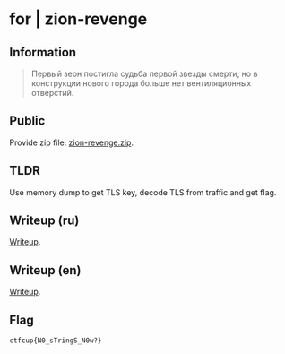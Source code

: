# for | zion-revenge

## Information

> Первый зеон постигла судьба первой звезды смерти, но в конструкции нового города больше нет вентиляционных отверстий.

## Public

Provide zip file: [zion-revenge.zip](./zion_revenge.zip).

## TLDR

Use memory dump to get TLS key, decode TLS from traffic and get flag.

## Writeup (ru)

[Writeup](WRITEUP_RU.md).

## Writeup (en)

[Writeup](WRITEUP_EN.md).

## Flag

`ctfcup{N0_sTringS_N0w?}`
